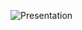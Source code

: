 ![Presentation](https://github.com/mariobrusarosco/one-word/assets/12510938/ce4bf63d-4e08-4ca6-9964-6ce77475b039)
